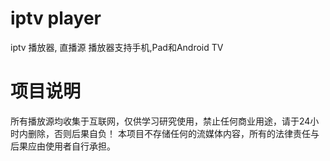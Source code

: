 # iptv player
iptv 播放器, 直播源
播放器支持手机,Pad和Android TV

# 项目说明
所有播放源均收集于互联网，仅供学习研究使用，禁止任何商业用途，请于24小时内删除，否则后果自负！
本项目不存储任何的流媒体内容，所有的法律责任与后果应由使用者自行承担。

